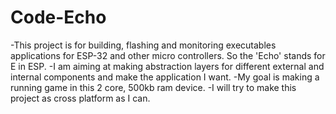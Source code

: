 # Code-Echo
-This project is for building, flashing and monitoring executables applications for ESP-32 and other micro controllers. So the 'Echo' stands for E in ESP.
-I am aiming at making abstraction layers for different external and internal components and make the application I want.
-My goal is making a running game in this 2 core, 500kb ram device.
-I will try to make this project as cross platform as I can.